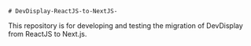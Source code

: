     # DevDisplay-ReactJS-to-NextJS-
This repository is for developing and testing the migration of DevDisplay from ReactJS to Next.js.
